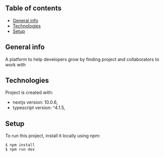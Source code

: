 ## Table of contents

- [General info](#general-info)
- [Technologies](#technologies)
- [Setup](#setup)

## General info

A platform to help developers grow by finding project and collaborators to work with

## Technologies

Project is created with:

- nextjs version: 10.0.6,
- typescript version: ^4.1.5,

## Setup

To run this project, install it locally using npm:

```
$ npm install
$ npm run dev
```
